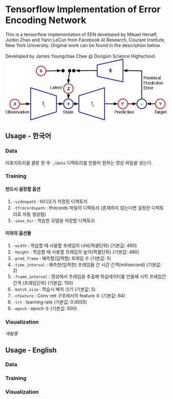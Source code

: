 # Tensorflow Implementation of Error Encoding Network
This is a tensorflow implementation of EEN developed by Mikael Henaff, Junbo Zhao and Yann LeCun from Facebook AI Research, Courant Institute, New York University. Original work can be found in the description below.
<br>
<br>
Developed by James Youngchae Chee @ Dongsin Science Highschool.
![Diagram](img/een-crop.png)
## Usage - 한국어
### Data
리포지토리를 클론 한 후 ```./data``` 디렉토리를 만들어 원하는 영상 파일을 넣는다.
### Training
#### 반드시 설정할 옵션
1. ``` -videopath ``` : 비디오가 저장된 디렉토리
2. ``` -tfrecordspath ``` : tfrecords 파일의 디렉토리 (존재하지 않는다면 설정한 디렉토리로 자동 생성됨)
3. ``` -save_dir ``` : 학습한 모델을 저장할 디렉토리
#### 이외의 옵션들
1. ``` -width ``` : 학습할 때 사용할 프레임의 너비(픽셀단위) (기본값: 480)
2. ``` -height ``` : 학습할 때 사용할 프레임의 높이(픽셀단위) (기본값: 480)
3. ``` -pred_frame ``` : 예측할(입력할) 프레임 수 (기본값: 5)
4. ``` -time_interval ``` : 예측한(입력한) 프레임들 간 시간 간격(milisecond) (기본값: 2)
5. ``` -frame_interval ``` : 영상에서 프레임을 추출해 학습데이터를 만들때 시작 프레임간 간격 (프레임단위) (기본값: 150)
6. ``` -batch_size ``` : 학습시 배치 크기 (기본값: 5)
7. ``` -nfeature ``` : Conv net 구조에서의 feature 수 (기본값: 64)
8. ``` -lrt ``` : learning rate (기본값: 0.0005)
9. ``` -epoch ``` : epoch 수 (기본값: 500)
### Visualization
<i>개발중</i>
## Usage - English
### Data
### Training
### Visualization
